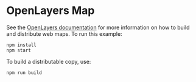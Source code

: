 # OpenLayers Map

See the [OpenLayers documentation](https://openlayers.org/en/latest/doc/tutorials/bundle.html) for more information on how to build and distribute web maps. To run this example:

    npm install
    npm start

To build a distributable copy, use:

    npm run build


